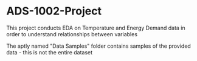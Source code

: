 # ADS-1002-Project
This project conducts EDA on Temperature and Energy Demand data in order to understand relationships between variables

The aptly named "Data Samples" folder contains samples of the provided data - this is not the entire dataset
